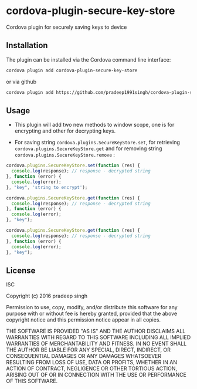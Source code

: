 # cordova-plugin-secure-key-store
Cordova plugin for securely saving keys to device

## Installation

The plugin can be installed via the Cordova command line interface:

```sh
cordova plugin add cordova-plugin-secure-key-store
```

or via github

```sh
cordova plugin add https://github.com/pradeep1991singh/cordova-plugin-secure-key-store
```

## Usage

- This plugin will add two new methods to window scope, one is for encrypting and other for decrypting keys.

- For saving string `cordova.plugins.SecureKeyStore.set`,  for retrieving `cordova.plugins.SecureKeyStore.get`
and for removing string `cordova.plugins.SecureKeyStore.remove` :

```js
cordova.plugins.SecureKeyStore.set(function (res) {
  console.log(response); // response - decrypted string
}, function (error) {
  console.log(error);
}, "key", 'string to encrypt');
```

```js
cordova.plugins.SecureKeyStore.get(function (res) {
  console.log(response); // response - decrypted string
}, function (error) {
  console.log(error);
}, "key");
```

```js
cordova.plugins.SecureKeyStore.get(function (res) {
  console.log(response); // response - decrypted string
}, function (error) {
  console.log(error);
}, "key");
```

## License

ISC

Copyright (c) 2016 pradeep singh

Permission to use, copy, modify, and/or distribute this software for any
purpose with or without fee is hereby granted, provided that the above
copyright notice and this permission notice appear in all copies.

THE SOFTWARE IS PROVIDED "AS IS" AND THE AUTHOR DISCLAIMS ALL WARRANTIES
WITH REGARD TO THIS SOFTWARE INCLUDING ALL IMPLIED WARRANTIES OF
MERCHANTABILITY AND FITNESS. IN NO EVENT SHALL THE AUTHOR BE LIABLE FOR
ANY SPECIAL, DIRECT, INDIRECT, OR CONSEQUENTIAL DAMAGES OR ANY DAMAGES
WHATSOEVER RESULTING FROM LOSS OF USE, DATA OR PROFITS, WHETHER IN AN
ACTION OF CONTRACT, NEGLIGENCE OR OTHER TORTIOUS ACTION, ARISING OUT OF
OR IN CONNECTION WITH THE USE OR PERFORMANCE OF THIS SOFTWARE.


